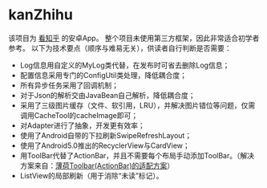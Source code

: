 # kanZhihu
该项目为 [看知乎]( http://www.kzhihu.com) 的安卓App。
整个项目未使用第三方框架，因此非常适合初学者参考。
以下为技术要点（顺序与难易无关），供读者自行判断是否需要：

* Log信息用自定义的MyLog类代替，在发布时可省去删除Log信息；
* 配置信息采用专门的ConfigUtil类处理，降低耦合度；
* 所有异步任务采用了回调机制；
* 对于Json的解析交由JavaBean自己解析，降低耦合度；
* 采用了三级图片缓存（文件、软引用，LRU），并解决图片错位等问题，仅需调用CacheTool的cacheImage即可；
* 对Adapter进行了抽象，开发更有效率；
* 使用了Android自带的下拉刷新SwipeRefreshLayout；
* 使用了Android5.0推出的RecyclerView与CardView；
* 用ToolBar代替了ActionBar，并且不需要每个布局手动添加ToolBar。（解决方案来自：[薄荷Toolbar(ActionBar)的适配方案](http://stormzhang.com/android/2015/08/16/boohee-toolbar/)）
* ListView的局部刷新（用于消除“未读”标记）。
